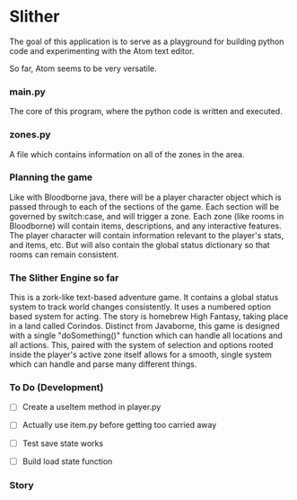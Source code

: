 # Slither

The goal of this application is to serve as a playground for building python code and experimenting with the Atom text editor.  

So far, Atom seems to be very versatile.  

### main.py
The core of this program, where the python code is written and executed.  

### zones.py
A file which contains information on all of the zones in the area.  

### Planning the game
Like with Bloodborne java, there will be a player character object which is passed through to each of the sections of the game. Each section will be governed by switch:case, and will trigger a zone. Each zone (like rooms in Bloodborne) will contain items, descriptions, and any interactive features. The player character will contain information relevant to the player's stats, and items, etc. But will also contain the global status dictionary so that rooms can remain consistent.

### The Slither Engine so far
This is a zork-like text-based adventure game. It contains a global status system to track world changes consistently. It uses a numbered option based system for acting. The story is homebrew High Fantasy, taking place in a land called Corindos. Distinct from Javaborne, this game is designed with a single "doSomething()" function which can handle all locations and all actions. This, paired with the system of selection and options rooted inside the player's active zone itself allows for a smooth, single system which can handle and parse many different things.

### To Do (Development)
- [ ] Create a useItem method in player.py
- [ ] Actually use item.py before getting too carried away
- [ ] Test save state works
- [ ] Build load state function


### Story
